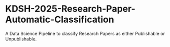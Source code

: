 # KDSH-2025-Research-Paper-Automatic-Classification

A Data Science Pipeline to classify Research Papers as either Publishable or Unpublishable.
